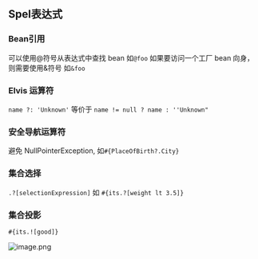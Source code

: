 ## Spel表达式
### Bean引用 
可以使用@符号从表达式中查找 bean  如`@foo`
如果要访问一个工厂 bean 向身，则需要使用&符号 如`&foo`

### Elvis 运算符
`name ?: 'Unknown'` 等价于 `name != null ? name : ''Unknown"`

### 安全导航运算符 
避免 NullPointerException, 如`#{PlaceOfBirth?.City}`

### 集合选择 
`.?[selectionExpression]` 如 `#{its.?[weight lt 3.5]} `
### 集合投影
`#{its.![good]}`

![image.png](0)